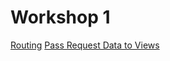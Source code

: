 # Workshop 1

[Routing](./docs/routing.md)
[Pass Request Data to Views](./docs/passRequestDataToViews.md)
